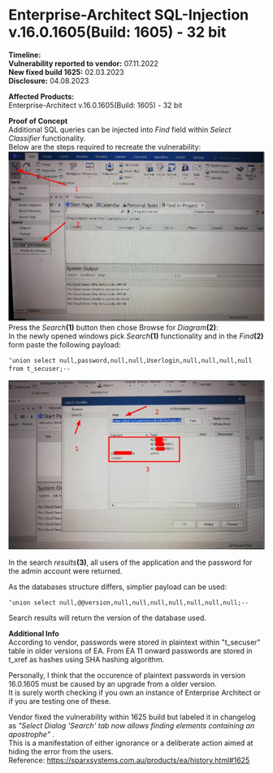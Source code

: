 # Enterprise-Architect SQL-Injection v.16.0.1605(Build: 1605) - 32 bit

**Timeline:**       
**Vulnerability reported to vendor:**  07.11.2022           
**New fixed build 1625:**    02.03.2023                      
**Disclosure:** 04.08.2023           

**Affected Products:**            
Enterprise-Architect v.16.0.1605(Build: 1605) - 32 bit             

**Proof of Concept**       
Additional SQL queries can be injected into _Find_ field within _Select Classifier_ functionality.       
Below are the steps required to recreate the vulnerability:             
<img src="/Location.jpeg">          
Press the _Search_**(1)** button then chose Browse for _Diagram_**(2)**:           
In the newly opened windows pick _Search_**(1)** functionality and in the _Find_**(2)** form paste the following payload:         
```
‘union select null,password,null,null,Userlogin,null,null,null,null from t_secuser;--
```
<img src="/PoC.jpeg">

In the search _results_**(3)**, all users of the application and the password for the admin account were returned.

As the databases structure differs, simplier payload can be used:
```
‘union select null,@@version,null,null,null,null,null,null,null;--
```
Search results will return the version of the database used.

**Additional Info**                       
According to vendor, passwords were stored in plaintext within "t_secuser" table in older versions of EA.
From EA 11 onward passwords are stored in t_xref as hashes using SHA hashing algorithm.

Personally, I think that the occurence of plaintext passwords in version 16.0.1605 must be caused by an upgrade from a older version.           
It is surely worth checking if you own an instance of Enterprise Architect or if you are testing one of these.

Vendor fixed the vulnerability within 1625 build but labeled it in changelog as _"Select Dialog 'Search' tab now allows finding elements containing an apostrophe"_ .                               
This is a manifestation of either ignorance or a deliberate action aimed at hiding the error from the users.             
Reference: https://sparxsystems.com.au/products/ea/history.html#1625
